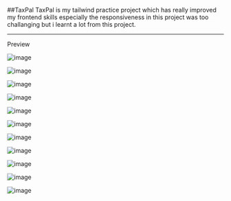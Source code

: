 ##TaxPal
TaxPal is my tailwind practice project which has really improved my frontend skills especially the responsiveness in this project was too challanging but i learnt a lot from this project.
<hr>

Preview

![image](https://github.com/user-attachments/assets/4d0cd55b-c580-4658-bc2f-3bfa919aa207)

![image](https://github.com/user-attachments/assets/212423c8-36bf-47b7-a224-fad9488b6f3e)

![image](https://github.com/user-attachments/assets/e1aef065-97f9-4d20-8ab1-3f89cbc9d965)

![image](https://github.com/user-attachments/assets/60cea175-99bd-4ef6-aba4-d98f6534b7f6)

![image](https://github.com/user-attachments/assets/7c653924-68df-4642-a558-a240356d12e0)

![image](https://github.com/user-attachments/assets/e5159534-e775-4c93-8b92-f6a24a0b1b2d)

![image](https://github.com/user-attachments/assets/ebb01337-d8f8-4bc9-97a5-2953027df461)

![image](https://github.com/user-attachments/assets/edb99891-da14-4fd1-9e57-e57ea5659bef)

![image](https://github.com/user-attachments/assets/64508a96-a138-4b72-9298-e84a05aaad3a)

![image](https://github.com/user-attachments/assets/bd590a4e-281a-410a-8947-6b640c2d3eea)

![image](https://github.com/user-attachments/assets/8c8c63af-10f6-4110-a5aa-f52ef6c21b3a)

